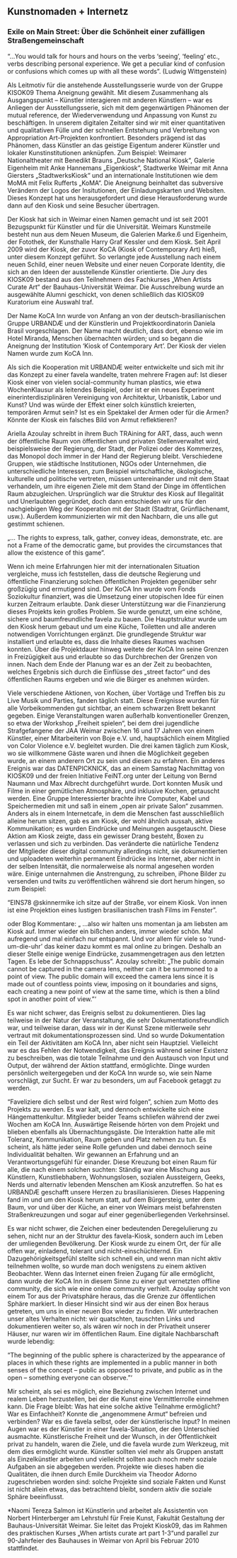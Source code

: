## Kunstnomaden + Internetz


### Exile on Main Street: Über die Schönheit einer zufälligen Straßengemeinschaft

“…You would talk for hours and hours on the verbs ‘seeing’, ‘feeling’ etc., verbs describing personal experience. We get a peculiar kind of confusion or confusions which comes up with all these words”. (Ludwig Wittgenstein)

Als Leitmotiv für die anstehende Ausstellungsserie wurde von der Gruppe KISOK09 Thema Aneignung gewählt. Mit diesem Zusammenhang als Ausgangspunkt – Künstler interagieren mit anderen Künstlern – war es Anliegen der Ausstellungsserie, sich mit dem gegenwärtigen Phänomen der mutual reference, der Wiederverwendung und Anpassung von Kunst zu beschäftigen. In unserem digitalen Zeitalter sind wir mit einer quantitativen und qualitativen Fülle und der schnellen Entstehung und Verbreitung von Appropriation Art-Projekten konfrontiert. Besonders prägend ist das Phänomen, dass Künstler an das geistige Eigentum anderer Künstler und lokaler Kunstinstitutionen anknüpfen. Zum Beispiel: Weimarer Nationaltheater mit Benedikt Brauns „Deutsche National Kiosk“, Galerie Eigenheim mit Anke Hannemans „Eigenkiosk“, Stadtwerke Weimar mit Anna Giersters „StadtwerksKiosk“ und an internationale Institutionen wie dem MoMA mit Felix Rufferts „KoMA“. Die Aneignung beinhaltet das subversive Verändern der Logos der Insitutionen, der Einladungskarten und Websiten. Dieses Konzept hat uns herausgefordert und diese Herausforderung wurde dann auf den Kiosk und seine Besucher übertragen.

Der Kiosk hat sich in Weimar einen Namen gemacht und ist seit 2001 Bezugspunkt für Künstler und für die Universität. Weimars Kunstmeile besteht nun aus dem Neuen Museum, die Galerien Marke.6 und Eigenheim, der Fotothek, der Kunsthalle Harry Graf Kessler und dem Kiosk. Seit April 2009 wird der Kiosk, der zuvor KoCA (Kiosk of Contemporary Art) hieß, unter diesem Konzept geführt. So verlangte jede Ausstellung nach einem neuen Schild, einer neuen Website und einer neuen Corporate Identity, die sich an den Ideen der ausstellende Künstler orientierte. Die Jury des KIOSK09 bestand aus den Teilnehmern des Fachkurses „When Artists Curate Art“ der Bauhaus-Universität Weimar. Die Ausschreibung wurde an ausgewählte Alumni geschickt, von denen schließlich das KIOSK09 Kuratorium eine Auswahl traf. 

Der Name KoCA Inn wurde von Anfang an von der deutsch-brasilianischen Gruppe URBANDÆ und der Künstlerin und Projektkoordinatorin Daniela Brasil vorgeschlagen. Der Name macht deutlich, dass dort, ebenso wie im Hotel Miranda, Menschen übernachten würden; und so begann die Aneignung der Institution ‘Kiosk of Contemporary Art’. Der Kiosk der vielen Namen wurde zum KoCA Inn.

Als sich die Kooperation mit URBANDÆ weiter entwickelte und sich mit ihr das Konzept zu einer favela wandelte, traten mehrere Fragen auf: Ist dieser Kiosk einer von vielen social-community human plastics, wie etwa WochenKlausur als leitendes Beispiel, oder ist er ein neues Experiment einerinterdisziplinären Vereinigung von Architektur, Urbanistik, Labor und Kunst? Und was würde der Effekt einer solch künstlich kreierten, temporären  Armut sein? Ist es ein Spektakel der Armen oder für die Armen? Könnte der Kiosk ein falsches Bild von Armut reflektieren? 


Ariella Azoulay schreibt in ihrem Buch TRAining for ART, dass, auch wenn der öffentliche Raum von öffentlichen und privaten Stellenverwaltet wird, beispielsweise der Regierung, der Stadt, der Polizei oder des Kommerzes, das Monopol doch immer in der Hand der Regierung bleibt. Verschiedene Gruppen, wie städtische Institutionen, NGOs oder Unternehmen, die unterschiedliche Interessen, zum Beispiel wirtschaftliche, ökologische, kulturelle und politische vertreten, müssen untereinander und mit dem Staat verhandeln, um ihre eigenen Ziele mit dem Stand der Dinge im öffentlichen Raum abzugleichen. Ursprünglich war die Struktur des Kiosk auf Illegalität und Unerlaubten gegründet, doch dann entschieden wir uns für den nachgiebigen Weg der Kooperation mit der Stadt (Stadtrat, Grünflächenamt, usw.). Außerdem kommunizierten wir mit den Nachbarn, die uns alle gut gestimmt schienen. 

„… The rights to express, talk, gather, convey ideas, demonstrate, etc. are not a 
 Frame of the democratic game, but provides the circumstances that allow the existence of this game”. 

Wenn ich meine Erfahrungen hier mit der internationalen Situation vergleiche, muss ich feststellen, dass die deutsche Regierung und öffentliche Finanzierung solchen öffentlichen Projekten gegenüber sehr großzügig und ermutigend sind. Der KoCA Inn wurde vom Fonds Soziokultur finanziert, was die Umsetzung einer utopischen Idee für einen kurzen Zeitraum erlaubte. Dank dieser Unterstützung war die Finanzierung dieses Projekts kein großes Problem. Sie wurde genutzt, um eine schöne, sichere und baumfreundliche favela zu bauen. Die Hauptstruktur wurde um den Kiosk herum gebaut und um eine Küche, Toiletten und alle anderen notwendigen Vorrichtungen ergänzt. Die grundlegende Struktur war installiert und erlaubte es, dass die Inhalte dieses Raumes wachsen konnten. Über die Projektdauer hinweg weitete der KoCA Inn seine Grenzen in Freizügigkeit aus und erlaubte so das Durchbrechen der Grenzen von innen. Nach dem Ende der Planung war es an der Zeit zu beobachten, welches Ergebnis sich durch die Einflüsse des „street factor“ und  des öffentlichen Raums ergeben und wie die Bürger es anehmen würden.

Viele verschiedene Aktionen, von Kochen, über Vortäge und Treffen bis zu Live Musik und Parties, fanden täglich statt. Diese Ereignisse wurden für alle Vorbeikommenden gut sichtbar, an einem schwarzen Brett bekannt gegeben. Einige Veranstaltungen waren außerhalb konventioneller Grenzen, so etwa der Workshop „Freiheit spielen“, bei dem drei jugendliche Strafgefangene der JAA Weimar zwischen 16 und 17 Jahren von einem Künstler, einer Mitarbeiterin von Boje e.V. und, hauptsächlich einem Mitglied von Color Violence e.V. begleitet wurden. Die drei kamen täglich zum Kiosk, wo sie willkommene Gäste waren und ihnen die Möglichkeit gegeben wurde, an einem anderern Ort zu sein und diesen zu erfahren. Ein anderes Ereignis war das DATENPICKNICK, das an einem Samstag Nachmittag von KIOSK09 und der freien Initiative FeiNT.org unter der Leitung von Bernd Naumann und Max Albrecht durchgeführt wurde. Dort konnten Musik und Filme in einer gemütlichen Atmosphäre, und inklusive Kochen, getauscht werden. Eine Gruppe Interessierter brachte ihre Computer, Kabel und Speichermedien mit und saß in einem „open air private Salon“ zusammen. Anders als in einem Internetcafe, in dem die Menschen fast ausschließlich alleine herum sitzen, gab es am Kiosk, der wohl ähnlich aussah, aktive Kommunikation; es wurden Eindrücke und Meinungen ausgetauscht. Diese Aktion am Kiosk zeigte, dass ein gewisser Drang besteht, Boxen zu verlassen und sich zu verbinden. Das veränderte die natürliche Tendenz der Mitglieder dieser digital community allerdings nicht, sie dokumentierten und uploadeten weiterhin permanent Eindrücke ins Internet, aber nicht in der selben Intensität, die normalerweise als normal angesehen worden wäre. Einige unternahmen die Anstrengung, zu schreiben, iPhone Bilder zu versenden und twits zu veröffentlichen während sie dort herum hingen, so zum Beispiel: 

“EINS78 @skinnermike ich sitze auf der Straße, vor einem Kiosk. Von innen ist eine Projektion eines lustigen brasilianischen trash Films im Fenster”.

oder Blog Kommentare:
„ …also wir halten uns momentan ja am liebsten am Kiosk auf. Immer wieder ein bißchen anders, immer wieder schön. Mal aufregend und mal einfach nur entspannt. Und vor allem für viele so ‘rund-um-die-uhr’ das keiner dazu kommt es mal online zu bringen. Deshalb an dieser Stelle einige wenige Eindrücke, zusammengetragen aus den letzten Tagen. Es lebe der Schnappschuss”.
Azoulay schreibt: 
„The public domain cannot be captured in the camera lens, neither can it be summoned to a point of view. The public domain will exceed the camera lens since it is made out of countless points view, imposing on it boundaries and signs, each creating a new point of view at the same time, which is then a blind spot in another point of view.”‘
	
Es war nicht schwer, das Ereignis selbst zu dokumentieren. Dies lag teilweise in der Natur der Veranstaltung, die sehr Dokumentationsfreundlich war, und teilweise daran, dass wir in der Kunst Szene mitlerweile sehr vertraut mit dokumentationsprozessen sind. Und so wurde Dokumentation ein Teil der Aktivitäten am KoCA Inn, aber nicht sein Hauptziel. Vielleicht war es das Fehlen der Notwendigkeit, das Ereignis während seiner Existenz zu beschreiben, was die totale Teilnahme und den Austausch von Input und Output, der während der Aktion stattfand, ermöglichte. Dinge wurden persönlich weitergegeben und der KoCA Inn wurde so, wie sein Name vorschlägt, zur Sucht. Er war zu besonders, um auf Facebook getaggt zu werden. 

“Faveliziere dich selbst und der Rest wird folgen”, schien zum Motto des Projekts zu werden. Es war kalt, und dennoch entwickelte sich eine Hängemattenkultur. Mitglieder beider Teams schliefen während der zwei Wochen am KoCA Inn. Auswärtige Reisende hörten von dem Projekt und blieben ebenfalls als Übernachtungsgäste. Die Interaktion hatte alle mit Toleranz, Kommunikation, Raum geben und Platz nehmen zu tun. Es scheint, als hätte jeder seine Rolle gefunden und dabei dennoch seine Individualität behalten. Wir gewannen an Erfahrung und an Verantwortungsgefühl für einander. Diese Kreuzung bot einen Raum für alle, die nach einem solchen suchten: Ständig war eine Mischung aus Künstlern, Kunstliebhabern, Wohnungslosen, sozialen Aussteigern, Geeks, Nerds und alternativ lebenden Menschen am Kiosk anzutreffen. So hat es URBANDÆ geschafft unsere Herzen zu brasilianisieren. Dieses Happening fand im und um den Kiosk herum statt, auf dem Bürgersteig, unter dem Baum, vor und über der Küche, an einer von Weimars meist befahrensten Straßenkreuzungen und sogar auf einer gegenüberliegenden Verkehrsinsel.

Es war nicht schwer, die Zeichen einer bedeutenden Deregelulierung zu sehen, nicht nur an der Struktur des favela-Kiosk, sondern auch im Leben der umliegenden Bevölkerung. Der Kiosk wurde zu einem Ort, der für alle offen war, einladend, tolerant und nicht-einschüchternd. Ein Dazugehörigkeitsgefühl stellte sich schnell ein, und wenn man nicht aktiv teilnehmen wollte, so wurde man doch wenigstens zu einem aktiven Beobachter. Wenn das Internet einen freien Zugang für alle ermöglicht, dann wurde der KoCA Inn in diesem Sinne zu einer gut vernetzten offline community, die sich wie eine online community verhielt. Azoulay spricht von einem Tor aus der Privatsphäre heraus, das die Grenze zur öffentlichen Sphäre markiert. In dieser Hinsicht sind wir aus der einen Box heraus getreten, um uns in einer neuen Box wieder zu finden. Wir unterbrachen unser altes Verhalten nicht: wir quatschten, tauschten Links und dokumentieren weiter so, als wären wir noch in der Privatheit unserer Häuser, nur waren wir im öffentlichen Raum. Eine digitale Nachbarschaft wurde lebendig:  

“The beginning of the public sphere is characterized by the appearance of places in which these rights are implemented in a public manner in both senses of the concept – public as opposed to private, and public as in the open – something everyone can observe.”‘

Mir scheint, als sei es möglich, eine Beziehung zwischen Internet und realem Leben herzustellen, bei der die Kunst eine Vermittlerrolle einnehmen kann. Die Frage bleibt: Was hat eine solche aktive Teilnahme ermöglicht? War es Einfachheit? Konnte die „angenommene Armut“ befreien und verbinden? War es die favela selbst, oder der künstlerische Input? In meinen Augen war es der Künstler in einer favela-Situation, der den Unterschied ausmachte. Künstlerische Freiheit und der Wunsch, in der Öffentlichkeit privat zu handeln, waren die Ziele, und die favela wurde zum Werkzeug, mit dem dies ermöglicht wurde. Künstler sollten viel mehr als Gruppen anstatt als Einzelkünstler arbeiten und vielleicht sollten auch noch mehr soziale Aufgaben an sie abgegeben werden. Projekte wie dieses haben die Qualitäten, die ihnen durch Emile Durckheim via Theodor Adorno zugeschrieben worden sind: solche Projekte sind soziale Fakten und Kunst ist nicht allein etwas, das betrachtend bleibt, sondern aktiv die soziale Sphäre beeinflusst.

*Naomi Tereza Salmon ist Künstlerin und arbeitet als Assistentin von Norbert Hinterberger am Lehrstuhl für Freie Kunst, Fakultät Gestaltung der Bauhaus-Universität Weimar. Sie leitet das Projekt Kiosk09, das im Rahmen des praktischen Kurses „When artists curate art part 1-3“und parallel zur 90-Jahrfeier des Bauhauses in Weimar von April bis Februar 2010 stattfindet.
